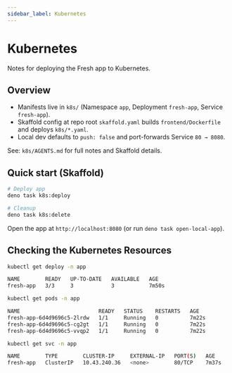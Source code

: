 ```yaml
---
sidebar_label: Kubernetes
---
```


# Kubernetes

Notes for deploying the Fresh app to Kubernetes.

## Overview

- Manifests live in `k8s/` (Namespace `app`, Deployment `fresh-app`, Service
  `fresh-app`).
- Skaffold config at repo root `skaffold.yaml` builds `frontend/Dockerfile` and
  deploys `k8s/*.yaml`.
- Local dev defaults to `push: false` and port-forwards Service `80 → 8080`.

See: `k8s/AGENTS.md` for full notes and Skaffold details.

## Quick start (Skaffold)

```bash
# Deploy app
deno task k8s:deploy

# Cleanup
deno task k8s:delete
```

Open the app at `http://localhost:8080` (or run `deno task open-local-app`).

## Checking the Kubernetes Resources

```bash
kubectl get deploy -n app

NAME        READY   UP-TO-DATE   AVAILABLE   AGE
fresh-app   3/3     3            3           7m50s
```

```bash
kubectl get pods -n app

NAME                         READY   STATUS    RESTARTS   AGE
fresh-app-6d4d9696c5-2lrdw   1/1     Running   0          7m22s
fresh-app-6d4d9696c5-cg2gt   1/1     Running   0          7m22s
fresh-app-6d4d9696c5-vvqp2   1/1     Running   0          7m22s
```

```bash
kubectl get svc -n app

NAME        TYPE        CLUSTER-IP     EXTERNAL-IP   PORT(S)   AGE
fresh-app   ClusterIP   10.43.240.36   <none>        80/TCP    7m37s
```

